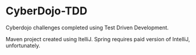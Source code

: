 # CyberDojo-TDD
Cyberdojo challenges completed using Test Driven Development.

Maven project created using ItelliJ. Spring requires paid version of IntelliJ, unfortunately.

